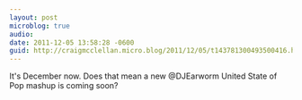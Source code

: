 ```yaml
---
layout: post
microblog: true
audio: 
date: 2011-12-05 13:58:28 -0600
guid: http://craigmcclellan.micro.blog/2011/12/05/t143781300493500416.html
---
```

It's December now. Does that mean a new @DJEarworm United State of Pop mashup is coming soon?
